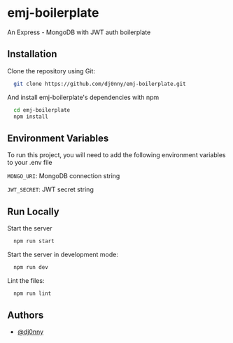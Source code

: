 
# emj-boilerplate

An Express - MongoDB with JWT auth boilerplate

## Installation

Clone the repository using Git: 

```bash
  git clone https://github.com/dj0nny/emj-boilerplate.git
```
And install emj-boilerplate's dependencies with npm

```bash
  cd emj-boilerplate
  npm install
```
    
## Environment Variables

To run this project, you will need to add the following environment variables to your .env file

`MONGO_URI`: MongoDB connection string

`JWT_SECRET`: JWT secret string
## Run Locally

Start the server

```bash
  npm run start
```

Start the server in development mode:

```bash
  npm run dev
```

Lint the files:

```bash
  npm run lint
```
## Authors

- [@dj0nny](https://github.com/Dj0nny)

